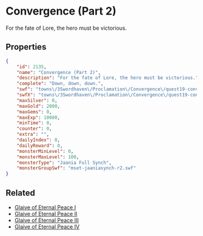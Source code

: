 # Convergence (Part 2)

For the fate of Lore, the hero must be victorious.

## Properties

```json
{
    "id": 2135,
    "name": "Convergence (Part 2)",
    "description": "For the fate of Lore, the hero must be victorious.",
    "complete": "Down, down, down.",
    "swf": "towns\/3Swordhaven\/Proclamation\/Convergence\/quest19-convergence2-r3.swf",
    "swfX": "towns\/3Swordhaven\/Proclamation\/Convergence\/quest19-convergence2-x.swf",
    "maxSilver": 0,
    "maxGold": 2000,
    "maxGems": 0,
    "maxExp": 10000,
    "minTime": 0,
    "counter": 0,
    "extra": "",
    "dailyIndex": 0,
    "dailyReward": 0,
    "monsterMinLevel": 0,
    "monsterMaxLevel": 100,
    "monsterType": "Jaania Full Synch",
    "monsterGroupSwf": "mset-jaaniasynch-r2.swf"
}
```

## Related

- [Glaive of Eternal Peace I](../items/21923-glaive-of-eternal-peace-i.md)
- [Glaive of Eternal Peace II](../items/21924-glaive-of-eternal-peace-ii.md)
- [Glaive of Eternal Peace III](../items/21925-glaive-of-eternal-peace-iii.md)
- [Glaive of Eternal Peace IV](../items/21926-glaive-of-eternal-peace-iv.md)

